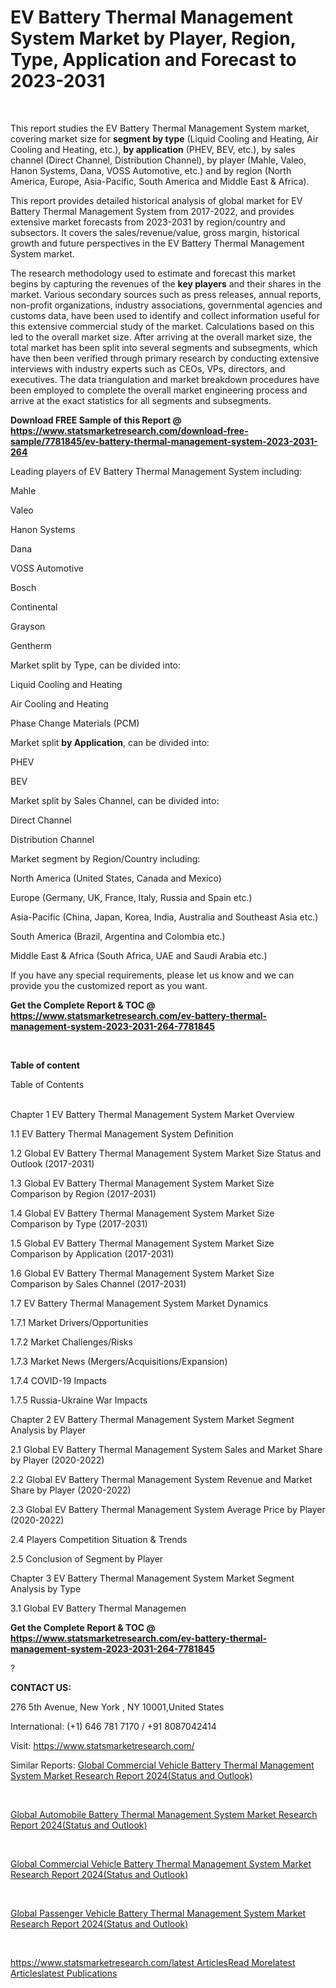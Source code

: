 <h1>EV Battery Thermal Management System Market by Player, Region, Type, Application and Forecast to 2023-2031</h1><br/><p>This report studies the EV Battery Thermal Management System market, covering market size for <strong>segment by type</strong> (Liquid Cooling and Heating, Air Cooling and Heating, etc.), <strong>by application</strong> (PHEV, BEV, etc.), by sales channel (Direct Channel, Distribution Channel), by player (Mahle, Valeo, Hanon Systems, Dana, VOSS Automotive, etc.) and by region (North America, Europe, Asia-Pacific, South America and Middle East & Africa).</p>
 
 
 
 <p>This report provides detailed historical analysis of global market for EV Battery Thermal Management System from 2017-2022, and provides extensive market forecasts from 2023-2031 by region/country and subsectors. It covers the sales/revenue/value, gross margin, historical growth and future perspectives in the EV Battery Thermal Management System market.</p>
 
 
 
 <p>The research methodology used to estimate and forecast this market begins by capturing the revenues of the <strong>key players</strong> and their shares in the market. Various secondary sources such as press releases, annual reports, non-profit organizations, industry associations, governmental agencies and customs data, have been used to identify and collect information useful for this extensive commercial study of the market. Calculations based on this led to the overall market size. After arriving at the overall market size, the total market has been split into several segments and subsegments, which have then been verified through primary research by conducting extensive interviews with industry experts such as CEOs, VPs, directors, and executives. The data triangulation and market breakdown procedures have been employed to complete the overall market engineering process and arrive at the exact statistics for all segments and subsegments.</p>
 
 
 
 <p><strong>Download FREE Sample of this Report @ <a href="https://www.statsmarketresearch.com/download-free-sample/7781845/ev-battery-thermal-management-system-2023-2031-264">https://www.statsmarketresearch.com/download-free-sample/7781845/ev-battery-thermal-management-system-2023-2031-264</a></strong></p>
 
 
 
 <p>Leading players of EV Battery Thermal Management System including:</p>
 
 
 
 <p>Mahle</p>
 
 
 
 <p>Valeo</p>
 
 
 
 <p>Hanon Systems</p>
 
 
 
 <p>Dana</p>
 
 
 
 <p>VOSS Automotive</p>
 
 
 
 <p>Bosch</p>
 
 
 
 <p>Continental</p>
 
 
 
 <p>Grayson</p>
 
 
 
 <p>Gentherm</p>
 
 
 
 <p>Market split by Type, can be divided into:</p>
 
 
 
 <p>Liquid Cooling and Heating</p>
 
 
 
 <p>Air Cooling and Heating</p>
 
 
 
 <p>Phase Change Materials (PCM)</p>
 
 
 
 <p>Market split <strong>by Application</strong>, can be divided into:</p>
 
 
 
 <p>PHEV</p>
 
 
 
 <p>BEV</p>
 
 
 
 <p>Market split by Sales Channel, can be divided into:</p>
 
 
 
 <p>Direct Channel</p>
 
 
 
 <p>Distribution Channel</p>
 
 
 
 <p>Market segment by Region/Country including:</p>
 
 
 
 <p>North America (United States, Canada and Mexico)</p>
 
 
 
 <p>Europe (Germany, UK, France, Italy, Russia and Spain etc.)</p>
 
 
 
 <p>Asia-Pacific (China, Japan, Korea, India, Australia and Southeast Asia etc.)</p>
 
 
 
 <p>South America (Brazil, Argentina and Colombia etc.)</p>
 
 
 
 <p>Middle East & Africa (South Africa, UAE and Saudi Arabia etc.)</p>
 
 
 
 <p>If you have any special requirements, please let us know and we can provide you the customized report as you want.</p>
 
 
 
 <div><b>Get the Complete Report & TOC @ <a href="https://www.statsmarketresearch.com/ev-battery-thermal-management-system-2023-2031-264-7781845">https://www.statsmarketresearch.com/ev-battery-thermal-management-system-2023-2031-264-7781845</a></b></div>
 
 
 
 <p><br />
 
 <b>Table of content</b></p>
 
 
 
 <p>Table of Contents<br />
 
 <br />
 
 Chapter 1 EV Battery Thermal Management System Market Overview<br />
 
 1.1 EV Battery Thermal Management System Definition<br />
 
 1.2 Global EV Battery Thermal Management System Market Size Status and Outlook (2017-2031)<br />
 
 1.3 Global EV Battery Thermal Management System Market Size Comparison by Region (2017-2031)<br />
 
 1.4 Global EV Battery Thermal Management System Market Size Comparison by Type (2017-2031)<br />
 
 1.5 Global EV Battery Thermal Management System Market Size Comparison by Application (2017-2031)<br />
 
 1.6 Global EV Battery Thermal Management System Market Size Comparison by Sales Channel (2017-2031)<br />
 
 1.7 EV Battery Thermal Management System Market Dynamics<br />
 
 1.7.1 Market Drivers/Opportunities<br />
 
 1.7.2 Market Challenges/Risks<br />
 
 1.7.3 Market News (Mergers/Acquisitions/Expansion)<br />
 
 1.7.4 COVID-19 Impacts<br />
 
 1.7.5 Russia-Ukraine War Impacts<br />
 
 Chapter 2 EV Battery Thermal Management System Market Segment Analysis by Player<br />
 
 2.1 Global EV Battery Thermal Management System Sales and Market Share by Player (2020-2022)<br />
 
 2.2 Global EV Battery Thermal Management System Revenue and Market Share by Player (2020-2022)<br />
 
 2.3 Global EV Battery Thermal Management System Average Price by Player (2020-2022)<br />
 
 2.4 Players Competition Situation & Trends<br />
 
 2.5 Conclusion of Segment by Player<br />
 
 Chapter 3 EV Battery Thermal Management System Market Segment Analysis by Type<br />
 
 3.1 Global EV Battery Thermal Managemen</p>
 
 
 
 <div><b>Get the Complete Report & TOC @ <a href="https://www.statsmarketresearch.com/ev-battery-thermal-management-system-2023-2031-264-7781845">https://www.statsmarketresearch.com/ev-battery-thermal-management-system-2023-2031-264-7781845</a></b></div>
 
 
 
 <p>? </p>
 
 
 
 <p><b>CONTACT US:</b><br />
 
 276 5th Avenue, New York , NY 10001,United States<br />
 
 International: (+1) 646 781 7170 / +91 8087042414<br />
 
 Visit: <a href="https://www.statsmarketresearch.com/">https://www.statsmarketresearch.com/</a><br />
 
 Similar Reports: <a href="https://www.statsmarketresearch.com/ev-battery-thermal-management-system-2023-2031-264-7781845">Global Commercial Vehicle Battery Thermal Management System Market Research Report 2024(Status and Outlook)</a><br />
 
 <br />
 
 <a href="https://www.statsmarketresearch.com/ev-battery-thermal-management-system-2023-2031-264-7781845">Global Automobile Battery Thermal Management System Market Research Report 2024(Status and Outlook)</a><br />
 
 <br />
 
 <a href="https://www.statsmarketresearch.com/ev-battery-thermal-management-system-2023-2031-264-7781845">Global Commercial Vehicle Battery Thermal Management System Market Research Report 2024(Status and Outlook)</a><br />
 
 <br />
 
 <a href="https://www.statsmarketresearch.com/ev-battery-thermal-management-system-2023-2031-264-7781845">Global Passenger Vehicle Battery Thermal Management System Market Research Report 2024(Status and Outlook)</a><br />
 
 <br />
 
 <a href="https://gyeongbokgung.com">https://www.statsmarketresearch.com/</a><a href="https://hallyeomaritime.com">latest Articles</a><a href="https://jingwansa.com">Read More</a><a href="https://nguoiviet.jp/">latest Articles</a><a href="https://www.intelmarketresearch.com/">latest Publications</a></p>